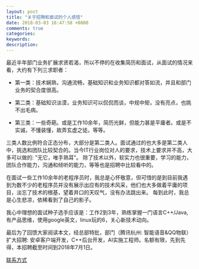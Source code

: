 ```yaml
---
layout: post
title: "关于招聘和面试的个人感悟"
date: 2018-03-03 16:47:58 +0800
comments: true
categories: 
keywords: 
description: 
---
```


最近半年部门业务扩展求贤若渴，所以不停的在收集简历和面试，从面试的情况来看，大约有下列三求职者：

* 第一类：技术娴熟，沟通流畅，基础知识和业务知识都对答如流，并且和部门业务的契合度很高。

* 第二类：基础知识淡漠，业务知识可以侃侃而谈，中规中矩，没有亮点，也挑不出毛病。

* 第三类：一些奇葩。或是工作10余年，简历光鲜，但能力甚是平庸者。或是不实诚，不懂装懂，故弄玄虚之徒。等等。

三类人数比例符合正态分布，大部分是第二类人。面试通过的也大多是第二类人中，挑选和团队比较契合的。当今IT行业岗位对人的要求，技术上要求并不高，大多可以做的: "无它，唯手熟耳"。
除了技术以外，软实力也很重要，学习的能力，团队合作能力，沟通和倾听的能力，等等也是招聘中比较看中的。

在面试一些工作10余年的老程序员时，我总是心怀敬意，但可惜的是到目前我遇到为数不少的老程序员并没有展示出应有的技术风采，他们也大多做着平庸的项目，淡忘了技术的根基，望着井口的天叹气，没有办法跳出来。
每到此时，我总是心生悲凉，依稀看到了自己的影子。

我心中理想的面试种子选手应该是：工作2到3年，熟练掌握一门语言C++/Java, 有产品思维，使用google英文，linux玩的6，关心新技术动向。

最后为了回馈大家阅读本文，经总部特批，部门（腾讯杭州: 智能语音&QQ物联）扩大招聘: 安卓客户端开发，C++后台开发，AI实施工程师。名额有限，先到先得，本招聘截至时间到2018年7月1日。

[联系方式](/about)


